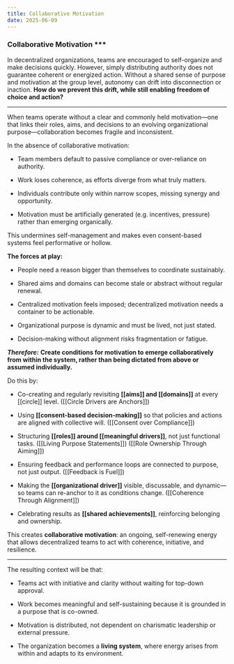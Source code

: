 ```yaml
---
title: Collaborative Motivation
date: 2025-06-09
---
```


### Collaborative Motivation ***

In decentralized organizations, teams are encouraged to self-organize and make decisions quickly. However, simply distributing authority does not guarantee coherent or energized action. Without a shared sense of purpose and motivation at the group level, autonomy can drift into disconnection or inaction.  **How do we prevent this drift, while still enabling freedom of choice and action?**

***
When teams operate without a clear and commonly held motivation—one that links their roles, aims, and decisions to an evolving organizational purpose—collaboration becomes fragile and inconsistent.

In the absence of collaborative motivation:

- Team members default to passive compliance or over-reliance on authority.

- Work loses coherence, as efforts diverge from what truly matters.

- Individuals contribute only within narrow scopes, missing synergy and opportunity.

- Motivation must be artificially generated (e.g. incentives, pressure) rather than emerging organically.

This undermines self-management and makes even consent-based systems feel performative or hollow.

**The forces at play:**
- People need a reason bigger than themselves to coordinate sustainably.

- Shared aims and domains can become stale or abstract without regular renewal.

- Centralized motivation feels imposed; decentralized motivation needs a container to be actionable.

- Organizational purpose is dynamic and must be lived, not just stated.

- Decision-making without alignment risks fragmentation or fatigue.

***Therefore:*** **Create conditions for motivation to emerge collaboratively from within the system, rather than being dictated from above or assumed individually.**

Do this by:

- Co-creating and regularly revisiting **[[aims]] and [[domains]]** at every [[circle]] level. ([[Circle Drivers are Anchors]])

- Using **[[consent-based decision-making]]** so that policies and actions are aligned with collective will. ([[Consent over Compliance]])

- Structuring **[[roles]] around [[meaningful drivers]]**, not just functional tasks.  ([[Living Purpose Statements]])  ([[Role Ownership Through Aiming]])

- Ensuring feedback and performance loops are connected to purpose, not just output. ([[Feedback is Fuel]])

- Making the **[[organizational driver]]** visible, discussable, and dynamic—so teams can re-anchor to it as conditions change.  ([[Coherence Through Alignment]])

- Celebrating results as **[[shared achievements]]**, reinforcing belonging and ownership.


This creates **collaborative motivation**: an ongoing, self-renewing energy that allows decentralized teams to act with coherence, initiative, and resilience.
***
The resulting context will be that:

- Teams act with initiative and clarity without waiting for top-down approval.

- Work becomes meaningful and self-sustaining because it is grounded in a purpose that is co-owned.

- Motivation is distributed, not dependent on charismatic leadership or external pressure.

- The organization becomes a **living system**, where energy arises from within and adapts to its environment.
